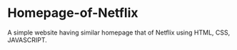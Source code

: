 # Homepage-of-Netflix
A simple website having similar homepage that of Netflix using HTML, CSS, JAVASCRIPT.
